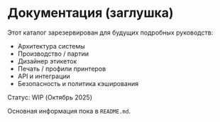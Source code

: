# Документация (заглушка)

Этот каталог зарезервирован для будущих подробных руководств:

- Архитектура системы
- Производство / партии
- Дизайнер этикеток
- Печать / профили принтеров
- API и интеграции
- Безопасность и политика кэширования

Статус: WIP (Октябрь 2025)

Основная информация пока в `README.md`.
